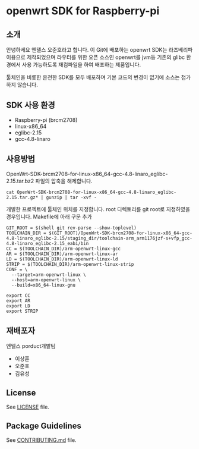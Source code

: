 # openwrt SDK for Raspberry-pi
## 소개
안녕하세요 엔텔스 오준호라고 합니다.
이 Git에 배포하는 openwrt SDK는 라즈베리파이용으로 제작되었으며
라우터를 위한 오픈 소스인 openwrt를 jvm등 기존의 glibc 환경에서 사용 가능하도록 재컴파일을 하여 배포하는 제품입니다.

툴체인을 비롯한 온전한 SDK를 모두 배포하며 기본 코드의 변경이 없기에 소스는 첨가하지 않습니다.

## SDK 사용 환경
* Raspberry-pi (brcm2708)
* linux-x86_64
* eglibc-2.15
* gcc-4.8-linaro

## 사용방법 

OpenWrt-SDK-brcm2708-for-linux-x86_64-gcc-4.8-linaro_eglibc-2.15.tar.bz2 파일의 압축을 해제합니다.
```
cat OpenWrt-SDK-brcm2708-for-linux-x86_64-gcc-4.8-linaro_eglibc-2.15.tar.gz* | gunzip | tar -xvf -
```
개발한 프로젝트에 툴체인 위치를 지정합니다. root 디렉토리를 git root로 지정하였을 경우입니다.
Makefile에 아래 구문 추가
```
GIT_ROOT = $(shell git rev-parse --show-toplevel)
TOOLCHAIN_DIR = $(GIT_ROOT)/OpenWrt-SDK-brcm2708-for-linux-x86_64-gcc-4.8-linaro_eglibc-2.15/staging_dir/toolchain-arm_arm1176jzf-s+vfp_gcc-4.8-linaro_eglibc-2.15_eabi/bin
CC = $(TOOLCHAIN_DIR)/arm-openwrt-linux-gcc
AR = $(TOOLCHAIN_DIR)/arm-openwrt-linux-ar
LD = $(TOOLCHAIN_DIR)/arm-openwrt-linux-ld
STRIP = $(TOOLCHAIN_DIR)/arm-openwrt-linux-strip
CONF = \
  --target=arm-openwrt-linux \
  --host=arm-openwrt-linux \
  --build=x86_64-linux-gnu

export CC
export AR
export LD
export STRIP
```


## 재배포자
엔텔스 porduct개발팀 

* 이상훈
* 오준호
* 김유성

## License

See [LICENSE](LICENSE) file.
 
## Package Guidelines

See [CONTRIBUTING.md](CONTRIBUTING.md) file.


